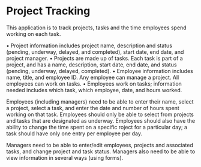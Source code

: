 # Project Tracking

This application is to track projects, tasks and the time employees spend working on each task.

•	Project information includes project name, description and status (pending, underway, delayed, and completed), start date, end date, and project manager.
•	Projects are made up of tasks. Each task is part of a project, and has a name, description, start date, end date, and status (pending, underway, delayed, completed).
•	Employee information includes name, title, and employee ID. Any employee can manage a project. All employees can work on tasks.
•	Employees work on tasks; information needed includes which task, which employee, date, and hours worked.

Employees (including managers) need to be able to enter their name, select a project, select a task, and enter the date and number of hours spent working on that task. Employees should only be able to select from projects and tasks that are designated as underway. Employees should also have the ability to change the time spent on a specific roject for a particular day; a task should have only one entry per employee per day.

Managers need to be able to enter/edit employees, projects and associated tasks, and change project and task status. Managers also need to be able to view information in several ways (using forms).
